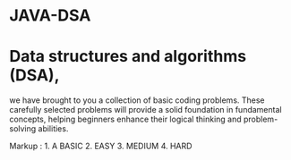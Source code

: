 # JAVA-DSA

# Data structures and algorithms (DSA),
we have brought to you a collection of basic coding problems. These carefully selected problems will provide a solid foundation in fundamental concepts, helping beginners enhance their logical thinking and problem-solving abilities.


 Markup : 1. A BASIC
          2. EASY
          3. MEDIUM
          4. HARD
